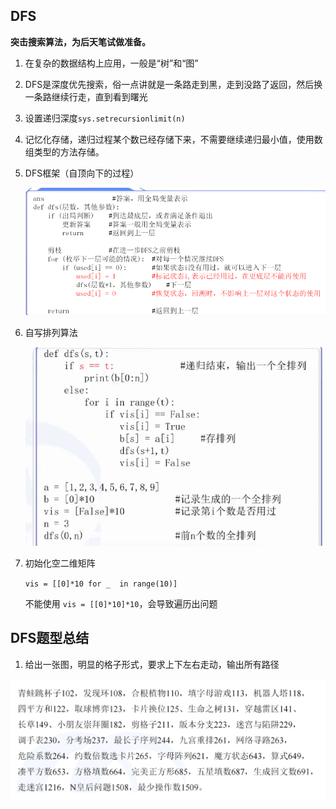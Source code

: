 ## DFS

**突击搜索算法，为后天笔试做准备。**

1. 在复杂的数据结构上应用，一般是“树”和“图”

2. DFS是深度优先搜索，俗一点讲就是一条路走到黑，走到没路了返回，然后换一条路继续行走，直到看到曙光

3. 设置递归深度`sys.setrecursionlimit(n)`

4. 记忆化存储，递归过程某个数已经存储下来，不需要继续递归最小值，使用数组类型的方法存储。

5. DFS框架（自顶向下的过程）

   ![image-20230321201205115](./2023-3-21.assets/image-20230321201205115.png)

6. 自写排列算法

   ![image-20230322152235067](./2023-3-21.assets/image-20230322152235067.png)

7. 初始化空二维矩阵

   `vis = [[0]*10 for _  in range(10)]`

   不能使用 `vis = [[0]*10]*10`，会导致遍历出问题

## DFS题型总结

1. 给出一张图，明显的格子形式，要求上下左右走动，输出所有路径

![image-20230711144924095](./2023-3-21.assets/image-20230711144924095.png)